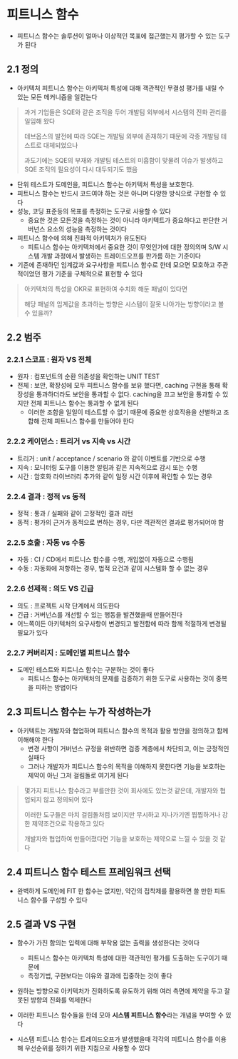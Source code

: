 # 피트니스 함수
* 피트니스 함수는 솔루션이 얼마나 이상적인 목표에 접근했는지 평가할 수 있는 도구가 된다
## 2.1 정의
* 아키텍처 피트니스 함수는 아키텍처 특성에 대해 객관적인 무결성 평가를 내릴 수 있는 모든 메커니즘을 일컫는다
> 과거 기업들은 SQE와 같은 조직을 두어 개발팀 외부에서 시스템의 진화 관리를 일임해 왔다
> 
> 데브옵스의 발전에 따라 SQE는 개발팀 외부에 존재하기 때문에 각종 개발팀 테스트로 대체되었으나
> 
> 과도기에는 SQE의 부재와 개발팀 테스트의 미흡함이 맞물려 이슈가 발생하고 SQE 조직의 필요성이 다시 대두되기도 했음

* 단위 테스트가 도메인을, 피트니스 함수는 아키텍처 특성을 보호한다.
* 피트니스 함수는 반드시 코드여야 하는 것은 아니며 다양한 방식으로 구현할 수 있다
* 성능, 코딩 표준등의 목표를 측정하는 도구로 사용할 수 있다
  * 중요한 것은 모든것을 측정하는 것이 아니라 아키텍트가 중요하다고 판단한 거버넌스 요소의 성능을 측정하는 것이다
* 피트니스 함수에 의해 진화적 아키텍처가 유도된다
  * 피트니스 함수는 아키텍처에서 중요한 것이 무엇인가에 대한 정의의며 S/W 시스템 개발 과정에서 발생하는 트레이드오프를 판가름 하는 기준이다
* 기존에 존재하던 임계값과 요구사항을 피트니스 함수로 한데 모으면 모호하고 주관적이었던 평가 기준을 구체적으로 표현할 수 있다
> 아키텍처의 특성을 OKR로 표현하여 수치화 해둔 패널이 있다면
> 
> 해당 패널의 임계값을 초과하는 방향은 시스템이 잘못 나아가는 방향이라고 볼 수 있을까?


## 2.2 범주
### 2.2.1 스코프 : 원자 VS 전체
* 원자 : 컴포넌트의 순환 의존성을 확인하는 UNIT TEST
* 전체 : 보안, 확장성에 모두 피트니스 함수를 보유 했다면, caching 구현을 통해 확장성을 통과하더라도 보안을 통과할 수 없다. caching을 끄고 보안을 통과할 수 있지만 전체 피트니스 함수는
통과할 수 없게 된다
  * 이러한 조합을 일일이 테스트할 수 없기 때문에 중요한 상호작용을 선별하고 조합해 전체 피트니스 함수를 만들어야 한다
### 2.2.2 케이던스 : 트리거 vs 지속 vs 시간
* 트리거 : unit / acceptance / scenario 와 같이 이벤트를 기반으로 수행
* 지속 : 모니터링 도구를 이용한 알림과 같은 지속적으로 감시 또는 수행
* 시간 : 암호화 라이브러리 추가와 같이 일정 시간 이후에 확인할 수 있는 경우

### 2.2.4 결과 : 정적 vs 동적
* 정적 : 통과 / 실패와 같이 고정적인 결과 리턴
* 동적 : 평가의 근거가 동적으로 변하는 경우, 다만 객관적인 결과로 평가되어야 함

### 2.2.5 호출 : 자동 vs 수동
* 자동 : CI / CD에서 피트니스 함수를 수행, 개입없이 자동으로 수행됨
* 수동 : 자동화에 저항하는 경우, 법적 요건과 같이 시스템화 할 수 없는 경우

### 2.2.6 선제적 : 의도 VS 긴급
* 의도 : 프로젝트 시작 단계에서 의도한다
* 긴급 : 거버넌스를 개선할 수 있는 행동을 발견했을때 만들어진다
* 어느쪽이든 아키텍처의 요구사항이 변경되고 발전함에 따라 함께 적절하게 변경될 필요가 있다

### 2.2.7 커버리지 : 도메인별 피트니스 함수
* 도메인 테스트와 피트니스 함수는 구분하는 것이 좋다
  * 피트니스 함수는 아키텍처의 문제를 검증하기 위한 도구로 사용하는 것이 중복을 피하는 방법이다

## 2.3 피트니스 함수는 누가 작성하는가
* 아키텍트는 개발자와 협업하며 피트니스 함수의 목적과 활용 방안을 정의하고 함께 이해해야 한다
  * 변경 사항이 거버넌스 규정을 위반하면 검증 계층에서 차단되고, 이는 긍정적인 실패다
  * 그러나 개발자가 피트니스 함수의 목적을 이해하지 못한다면 기능을 보호하는 제약이 아닌 그저 걸림돌로 여기게 된다

> 몇가지 피트니스 함수라고 부를만한 것이 회사에도 있는것 같은데, 개발자와 협업되지 않고 정의되어 있다
> 
> 이러한 도구들은 마치 걸림돌처럼 보이지만 무시하고 지나가기엔 찝찝하거나 강한 제약조건으로 작용하고 있다
> 
> 개발자와 협업하여 만들어졌다면 기능을 보호하는 제약으로 느낄 수 있을 것 같다

## 2.4 피트니스 함수 테스트 프레임워크 선택
* 완벽하게 도메인에 FIT 한 함수는 없지만, 약간의 접착제를 활용하면 쓸 만한 피트니스 함수를 구성할 수 있다

## 2.5 결과 VS 구현
* 함수가 가진 함의는 입력에 대해 부작용 없는 출력을 생성한다는 것이다
  * 피트니스 함수는 아키텍처 특성에 대한 객관적인 평가를 도출하는 도구이기 때문에
  * 측정기법, 구현보다는 이유와 결과에 집중하는 것이 좋다

* 원하는 방향으로 아키텍처가 진화하도록 유도하기 위해 여러 측면에 제약을 두고 잘못된 방향의 진화를 억제한다
* 이러한 피트니스 함수들을 한데 모아 **시스템 피트니스 함수**라는 개념을 부여할 수 있다
* 시스템 피트니스 함수는 트레이드오프가 발생했을때 각각의 피트니스 함수를 이용해 우선순위를 정하기 위한 지침으로 사용할 수 있다   
